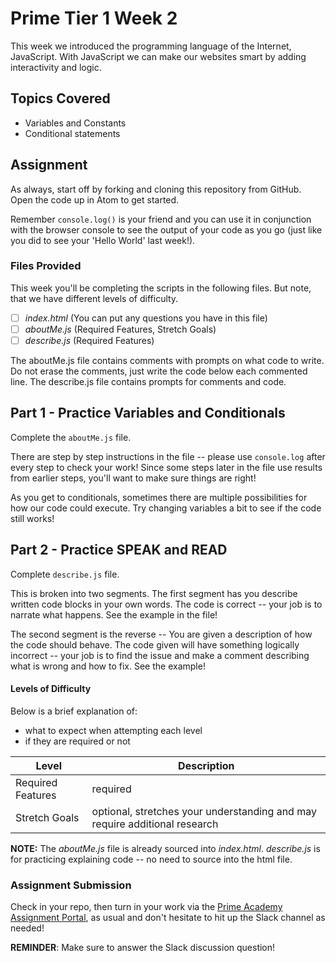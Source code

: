 # Prime Tier 1 Week 2

This week we introduced the programming language of the Internet, JavaScript. With JavaScript we can make our websites smart by adding interactivity and logic.

## Topics Covered
* Variables and Constants
* Conditional statements


## Assignment

As always, start off by forking and cloning this repository from GitHub. Open the code up in Atom to get started.

Remember `console.log()` is your friend and you can use it in conjunction with the browser console to see the output of your code as you go (just like you did to see your 'Hello World' last week!).

### Files Provided

This week you'll be completing the scripts in the following files. But note, that we have different levels of difficulty.

- [ ] *index.html* (You can put any questions you have in this file)
- [ ] *aboutMe.js* (Required Features, Stretch Goals)
- [ ] *describe.js* (Required Features)

The aboutMe.js file contains comments with prompts on what code to write. Do not erase the comments, just write the code below each commented line.
The describe.js file contains prompts for comments and code. 

## Part 1 - Practice Variables and Conditionals
Complete the `aboutMe.js` file.

There are step by step instructions in the file -- please use `console.log` after every step to check your work! 
Since some steps later in the file use results from earlier steps, you'll want to make sure things are right!

As you get to conditionals, sometimes there are multiple possibilities for how our code could execute. 
Try changing variables a bit to see if the code still works!


## Part 2 - Practice SPEAK and READ
Complete `describe.js` file.

This is broken into two segments. The first segment has you describe written code blocks in your own words. 
The code is correct -- your job is to narrate what happens. See the example in the file!

The second segment is the reverse -- You are given a description of how the code should behave. 
The code given will have something logically incorrect -- your job is to find the issue and make a comment describing what is wrong and how to fix.
See the example!




#### Levels of Difficulty

Below is a brief explanation of:

* what to expect when attempting each level
* if they are required or not

Level | Description
--- | ---
Required Features | required
Stretch Goals | optional, stretches your understanding and may require additional research

**NOTE:** The *aboutMe.js* file is already sourced into *index.html*. *describe.js* is for practicing explaining code -- no need to source into the html file.

### Assignment Submission
Check in your repo, then turn in your work via the <a target="_blank" href="https://portal.primeacademy.io/#/student/assignments">Prime Academy Assignment Portal</a>, as usual and don't hesitate to hit up the Slack channel as needed!

**REMINDER**: Make sure to answer the Slack discussion question!
